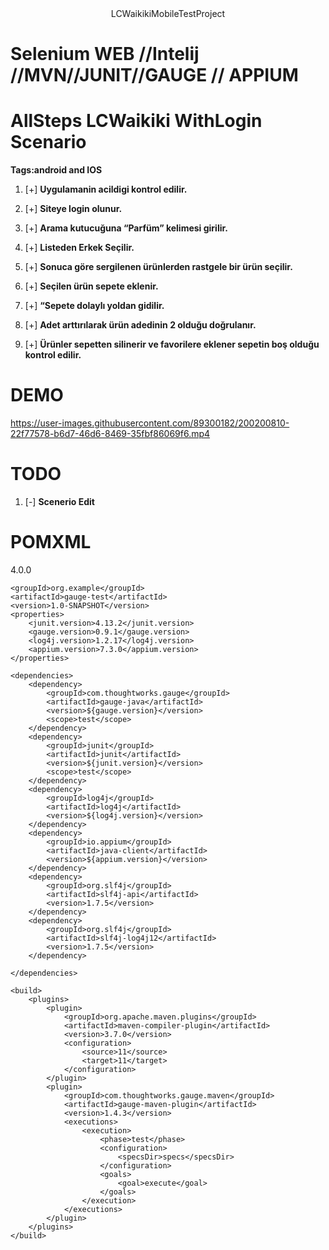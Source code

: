 <div align="center">
 LCWaikikiMobileTestProject
</div>

# **Selenium WEB** //Intelij //MVN//JUNIT//GAUGE // APPIUM 
# AllSteps LCWaikiki WithLogin Scenario 
**Tags:android and IOS**

1. [+] **Uygulamanin acildigi kontrol edilir.**

2. [+] **Siteye login olunur.**

3. [+] **Arama kutucuğuna “Parfüm” kelimesi girilir.**

4. [+] **Listeden Erkek Seçilir.**

5. [+] **Sonuca göre sergilenen ürünlerden rastgele bir ürün seçilir.**

6. [+] **Seçilen ürün sepete eklenir.**

7. [+] **“Sepete dolaylı yoldan gidilir.**

8. [+] **Adet arttırılarak ürün adedinin 2 olduğu doğrulanır.**

9. [+] **Ürünler sepetten silinerir ve favorilere eklener sepetin boş olduğu kontrol edilir.**


# DEMO
https://user-images.githubusercontent.com/89300182/200200810-22f77578-b6d7-46d6-8469-35fbf86069f6.mp4



# TODO

1. [-] **Scenerio Edit**



# POMXML
 
 <project xmlns="http://maven.apache.org/POM/4.0.0" xmlns:xsi="http://www.w3.org/2001/XMLSchema-instance"
         xsi:schemaLocation="http://maven.apache.org/POM/4.0.0 http://maven.apache.org/maven-v4_0_0.xsd">
    <modelVersion>4.0.0</modelVersion>

    <groupId>org.example</groupId>
    <artifactId>gauge-test</artifactId>
    <version>1.0-SNAPSHOT</version>
    <properties>
        <junit.version>4.13.2</junit.version>
        <gauge.version>0.9.1</gauge.version>
        <log4j.version>1.2.17</log4j.version>
        <appium.version>7.3.0</appium.version>
    </properties>

    <dependencies>
        <dependency>
            <groupId>com.thoughtworks.gauge</groupId>
            <artifactId>gauge-java</artifactId>
            <version>${gauge.version}</version>
            <scope>test</scope>
        </dependency>
        <dependency>
            <groupId>junit</groupId>
            <artifactId>junit</artifactId>
            <version>${junit.version}</version>
            <scope>test</scope>
        </dependency>
        <dependency>
            <groupId>log4j</groupId>
            <artifactId>log4j</artifactId>
            <version>${log4j.version}</version>
        </dependency>
        <dependency>
            <groupId>io.appium</groupId>
            <artifactId>java-client</artifactId>
            <version>${appium.version}</version>
        </dependency>
        <dependency>
            <groupId>org.slf4j</groupId>
            <artifactId>slf4j-api</artifactId>
            <version>1.7.5</version>
        </dependency>
        <dependency>
            <groupId>org.slf4j</groupId>
            <artifactId>slf4j-log4j12</artifactId>
            <version>1.7.5</version>
        </dependency>

    </dependencies>

    <build>
        <plugins>
            <plugin>
                <groupId>org.apache.maven.plugins</groupId>
                <artifactId>maven-compiler-plugin</artifactId>
                <version>3.7.0</version>
                <configuration>
                    <source>11</source>
                    <target>11</target>
                </configuration>
            </plugin>
            <plugin>
                <groupId>com.thoughtworks.gauge.maven</groupId>
                <artifactId>gauge-maven-plugin</artifactId>
                <version>1.4.3</version>
                <executions>
                    <execution>
                        <phase>test</phase>
                        <configuration>
                            <specsDir>specs</specsDir>
                        </configuration>
                        <goals>
                            <goal>execute</goal>
                        </goals>
                    </execution>
                </executions>
            </plugin>
        </plugins>
    </build>

</project>



 ```






